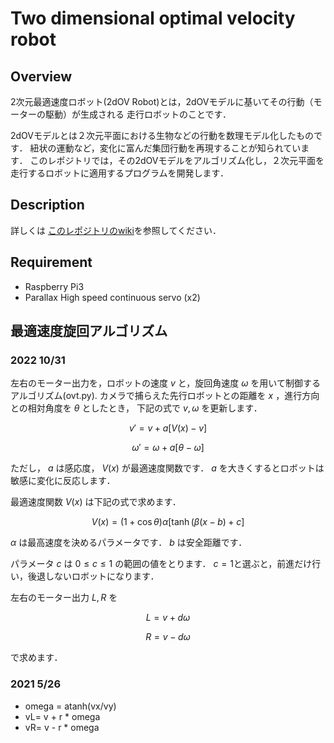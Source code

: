 
Two dimensional optimal velocity robot
====

## Overview
2次元最適速度ロボット(2dOV Robot)とは，2dOVモデルに基いてその行動（モーターの駆動）が生成される
走行ロボットのことです．

2dOVモデルとは２次元平面における生物などの行動を数理モデル化したものです．
紐状の運動など，変化に富んだ集団行動を再現することが知られています．
このレポジトリでは，その2dOVモデルをアルゴリズム化し，２次元平面を走行するロボットに適用するプログラムを開発します．

## Description
詳しくは
[このレポジトリのwiki](https://github.com/HondaLab/2DOVR/wiki)を参照してください．

## Requirement
  * Raspberry Pi3
  * Parallax High speed continuous servo (x2)


## 最適速度旋回アルゴリズム

### 2022 10/31
左右のモーター出力を，ロボットの速度 $v$ と，旋回角速度 $\omega$ を用いて制御するアルゴリズム(ovt.py).
カメラで捕らえた先行ロボットとの距離を $x$ ，進行方向との相対角度を $\theta$ としたとき，
下記の式で $v, \omega$ を更新します．

$$ v' = v + a [ V(x)-v ]$$

$$ \omega' = \omega + a [\theta-\omega]$$

ただし， $a$ は感応度， $V(x)$ が最適速度関数です．
$a$ を大きくするとロボットは敏感に変化に反応します．

最適速度関数 $V(x)$ は下記の式で求めます．

$$ V(x)=(1+\cos \theta)\alpha[\tanh(\beta(x-b)+c] $$

$\alpha$ は最高速度を決めるパラメータです． 
$b$ は安全距離です．

パラメータ $c$ は $0 \leq c \leq 1$ の範囲の値をとります． 
$c=1$と選ぶと，前進だけ行い，後退しないロボットになります．


左右のモーター出力 $L,R$ を

$$ L = v + d \omega $$

$$ R = v - d \omega $$

で求めます．

### 2021 5/26
 * omega = atanh(vx/vy)
 * vL= v + r * omega
 * vR= v - r * omega





 

